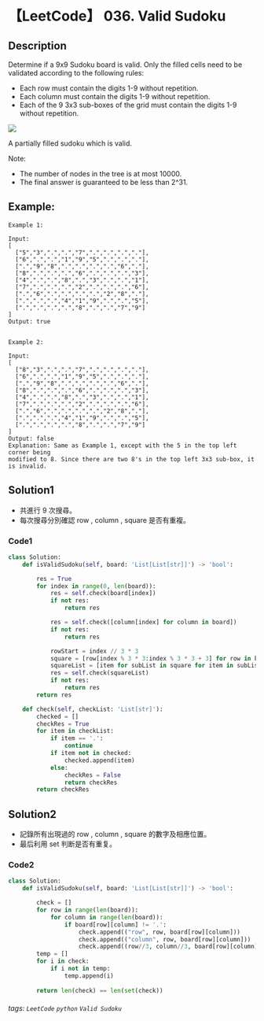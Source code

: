 # 【LeetCode】 036. Valid Sudoku

## Description
Determine if a 9x9 Sudoku board is valid. Only the filled cells need to be validated according to the following rules:

+ Each row must contain the digits 1-9 without repetition.
+ Each column must contain the digits 1-9 without repetition.
+ Each of the 9 3x3 sub-boxes of the grid must contain the digits 1-9 without repetition.

![](https://upload.wikimedia.org/wikipedia/commons/thumb/f/ff/Sudoku-by-L2G-20050714.svg/250px-Sudoku-by-L2G-20050714.svg.png)

A partially filled sudoku which is valid.

Note:

+ The number of nodes in the tree is at most 10000.
+ The final answer is guaranteed to be less than 2^31.
## Example:

```
Example 1:

Input:
[
  ["5","3",".",".","7",".",".",".","."],
  ["6",".",".","1","9","5",".",".","."],
  [".","9","8",".",".",".",".","6","."],
  ["8",".",".",".","6",".",".",".","3"],
  ["4",".",".","8",".","3",".",".","1"],
  ["7",".",".",".","2",".",".",".","6"],
  [".","6",".",".",".",".","2","8","."],
  [".",".",".","4","1","9",".",".","5"],
  [".",".",".",".","8",".",".","7","9"]
]
Output: true


Example 2:

Input:
[
  ["8","3",".",".","7",".",".",".","."],
  ["6",".",".","1","9","5",".",".","."],
  [".","9","8",".",".",".",".","6","."],
  ["8",".",".",".","6",".",".",".","3"],
  ["4",".",".","8",".","3",".",".","1"],
  ["7",".",".",".","2",".",".",".","6"],
  [".","6",".",".",".",".","2","8","."],
  [".",".",".","4","1","9",".",".","5"],
  [".",".",".",".","8",".",".","7","9"]
]
Output: false
Explanation: Same as Example 1, except with the 5 in the top left corner being 
modified to 8. Since there are two 8's in the top left 3x3 sub-box, it is invalid.
```

## Solution1
* 共進行 9 次搜尋。
* 每次搜尋分別確認 row , column , square 是否有重複。

### Code1
```python
class Solution:
    def isValidSudoku(self, board: 'List[List[str]]') -> 'bool':

        res = True
        for index in range(0, len(board)):
            res = self.check(board[index])
            if not res:
                return res

            res = self.check([column[index] for column in board])
            if not res:
                return res

            rowStart = index // 3 * 3
            square = [row[index % 3 * 3:index % 3 * 3 + 3] for row in board[rowStart:rowStart + 3]]
            squareList = [item for subList in square for item in subList]
            res = self.check(squareList)
            if not res:
                return res
        return res

    def check(self, checkList: 'List[str]'):
        checked = []
        checkRes = True
        for item in checkList:
            if item == '.':
                continue
            if item not in checked:
                checked.append(item)
            else:
                checkRes = False
                return checkRes
        return checkRes
```
## Solution2
* 記錄所有出現過的 row , column , square 的數字及相應位置。
* 最后利用 set 判断是否有重复。

### Code2
```python
class Solution:
    def isValidSudoku(self, board: 'List[List[str]]') -> 'bool':

        check = []
        for row in range(len(board)):
            for column in range(len(board)):
                if board[row][column] != '.':
                    check.append(("row", row, board[row][column]))
                    check.append(("column", row, board[row][column]))
                    check.append((row//3, column//3, board[row][column]))
        temp = []
        for i in check:
            if i not in temp:
                temp.append(i)
            
        return len(check) == len(set(check))
```

###### tags: `LeetCode` `python` `Valid Sudoku` 